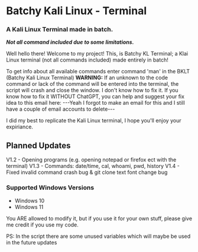 # Batchy Kali Linux - Terminal
### A Kali Linux Terminal made in batch.
***Not all command included due to some limitations.***

Well hello there! Welcome to my project!
This, is Batchy KL Terminal; a Klai Linux terminal (not all commands included) made entirely in batch!

To get info about all available commands enter command 'man' in the BKLT (Batchy Kali Linux Terminal)
**WARNING:** If an unknown to the code command or lack of the command
         will be entered into the terminal, the script will crash and close
         the window.
I don't know how to fix it.
If you know how to fix it WITHOUT ChatGPT, you can help and suggest your fix idea to this email here:
---Yeah I forgot to make an email for this and I still have a couple of email accounts to delete---

I did my best to replicate the Kali Linux terminal, I hope you'll enjoy your expiriance.

## Planned Updates
V1.2 - Opening programs (e.g. opening notepad or firefox ect with the terminal)
V1.3 - Commands: date/time, cal, whoami, pwd, history
V1.4 - Fixed invalid command crash bug & git clone text font change bug

### Supported Windows Versions
- Windows 10
- Windows 11

You ARE allowed to modify it, but if you use it for your own stuff, please give me credit if you use my code.

PS: In the script there are some unused variables which will maybe be used in the future updates
